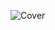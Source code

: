 ![Cover](https://github.com/hyuuuka/TadaBot-web/assets/86443416/f29460e3-3df4-4529-b1bd-77a5b9a09a63)
